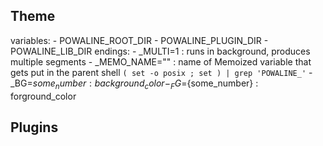 ## Theme
  variables:
    - POWALINE_ROOT_DIR
    - POWALINE_PLUGIN_DIR
    - POWALINE_LIB_DIR
  endings:
    - _MULTI=1 : runs in background, produces multiple segments
    - _MEMO_NAME="" : name of Memoized variable that gets put in the parent shell `( set -o posix ; set ) | grep 'POWALINE_'`
    - _BG=${some_number} : background_color
    - _FG=${some_number} : forground_color

## Plugins

